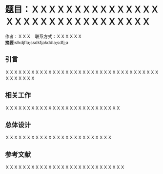 # 题目：ＸＸＸＸＸＸＸＸＸＸＸＸＸＸＸＸＸＸＸＸＸＸＸＸＸＸＸＸＸＸＸＸ
作者：ＸＸＸ　联系方式：ＸＸＸＸＸＸ<br>
**摘要**:slkdjfla;ssdkfjakddla;sdfj;a
## 引言
ＸＸＸＸＸＸＸＸＸＸＸＸＸＸＸＸＸＸＸＸＸＸＸＸＸＸＸＸＸＸＸＸＸＸＸＸＸＸＸＸＸＸＸ
## 相关工作
ＸＸＸＸＸＸＸＸＸＸＸＸＸＸＸＸＸＸＸＸＸＸＸＸＸＸＸ
## 总体设计
ＸＸＸＸＸＸＸＸＸＸＸＸＸＸＸＸＸＸＸＸＸＸＸＸＸ
## 参考文献
ＸＸＸＸＸＸＸＸＸＸＸＸＸＸＸＸＸＸＸＸＸＸＸＸＸＸＸＸ
